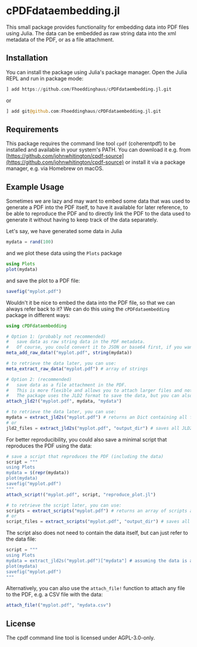 # cPDFdataembedding.jl
This small package provides functionality for embedding data into PDF files using Julia.
The data can be embedded as raw string data into the xml metadata of the PDF, or as a file attachment.


## Installation
You can install the package using Julia's package manager. Open the Julia REPL and run in package mode:
```julia
] add https://github.com/Fhoeddinghaus/cPDFdataembedding.jl.git
```
or 
```julia
] add git@github.com:Fhoeddinghaus/cPDFdataembedding.jl.git
```

## Requirements
This package requires the command line tool `cpdf` (coherentpdf) to be installed and available in your system's PATH. 
You can download it e.g. from [https://github.com/johnwhitington/cpdf-source](https://github.com/johnwhitington/cpdf-source) or install it via a package manager, e.g. via Homebrew on macOS.

## Example Usage
Sometimes we are lazy and may want to embed some data that was used to generate a PDF into the PDF itself, to have it available for later reference, to be able to reproduce the PDF and to directly link the PDF to the data used to generate it without having to keep track of the data separately.

Let's say, we have generated some data in Julia
```julia
mydata = rand(100)
```

and we plot these data using the `Plots` package
```julia
using Plots
plot(mydata)
```

and save the plot to a PDF file:
```julia
savefig("myplot.pdf")
```

Wouldn't it be nice to embed the data into the PDF file, so that we can always refer back to it?
We can do this using the `cPDFdataembedding` package in different ways:

```julia
using cPDFdataembedding

# Option 1: (probably not recommended) 
#   save data as raw string data in the PDF metadata.
#   Of course, you could convert it to JSON or base64 first, if you want to.
meta_add_raw_data!("myplot.pdf", string(mydata))

# to retrieve the data later, you can use:
meta_extract_raw_data("myplot.pdf") # array of strings

# Option 2: (recommended)
#   save data as a file attachment in the PDF.
#   This is more flexible and allows you to attach larger files and not only strings.
#   The package uses the JLD2 format to save the data, but you can also use other formats and attach the file manually.
attach_jld2!("myplot.pdf", mydata, "mydata")

# to retrieve the data later, you can use:
mydata = extract_jld2s("myplot.pdf") # returns an Dict containing all files as JLD2 objects
# or 
jld2_files = extract_jld2s("myplot.pdf", "output_dir") # saves all JLD2 files to the output_dir and returns an array of file names
```

For better reproducibility, you could also save a minimal script that reproduces the PDF using the data:
```julia
# save a script that reproduces the PDF (including the data)
script = """
using Plots
mydata = $(repr(mydata))
plot(mydata)
savefig("myplot.pdf")
"""
attach_script!("myplot.pdf", script, "reproduce_plot.jl")

# to retrieve the script later, you can use:
scripts = extract_scripts("myplot.pdf") # returns an array of scripts as strings
# or
script_files = extract_scripts("myplot.pdf", "output_dir") # saves all scripts to the output_dir and returns an array of file names
```

The script also does not need to contain the data itself, but can just refer to the data file:
```julia
script = """
using Plots
mydata = extract_jld2s("myplot.pdf")["mydata"] # assuming the data is attached under the name "mydata"
plot(mydata)
savefig("myplot.pdf")
"""
```


Alternatively, you can also use the `attach_file!` function to attach any file to the PDF, e.g. a CSV file with the data:
```julia
attach_file!("myplot.pdf", "mydata.csv")
```


## License
The cpdf command line tool is licensed under AGPL-3.0-only.

